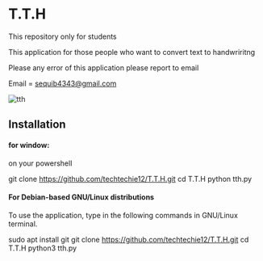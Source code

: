 # T.T.H
This repository only for students


This application for those people who want to convert text to handwriritng

Please any error of this application please report to email

Email = sequib4343@gmail.com


   ![tth](https://user-images.githubusercontent.com/84700978/154790601-3e3de696-b15c-4521-9ed6-88be61f6296b.JPG)
   
   
## Installation

#### for window:

on your powershell

git clone https://github.com/techtechie12/T.T.H.git
cd T.T.H
python tth.py

#### For Debian-based GNU/Linux distributions

To use the application, type in the following commands in GNU/Linux terminal.

sudo apt install git
git clone https://github.com/techtechie12/T.T.H.git
cd T.T.H
python3 tth.py



 
   
   
